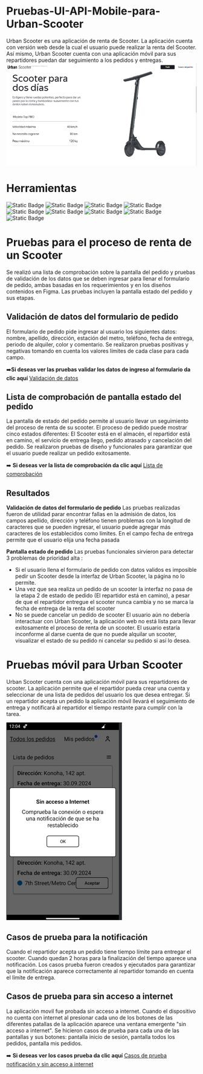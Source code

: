 # Pruebas-UI-API-Mobile-para-Urban-Scooter
Urban Scooter es una aplicación de renta de Scooter. La aplicación cuenta con versión web desde la cual el usuario puede realizar la renta del Scooter. Así mismo, Urban Scooter cuenta con una aplicación móvil para sus repartidores puedan dar seguimiento a los pedidos y entregas. 
![Urban Scooter](https://github.com/Andrea-Pozas/Pruebas-UI-API-Mobile-para-Urban-Scooter/blob/main/images/Urban%20Scooter.png)

# Herramientas
![Static Badge](https://img.shields.io/badge/Excel-black?style=for-the-badge&logoColor=white&color=%233CB371) ![Static Badge](https://img.shields.io/badge/Jira-%230052CC?style=for-the-badge) ![Static Badge](https://img.shields.io/badge/Android%20Studio-%20%233DDC84?style=for-the-badge&logo=androidstudio&logoColor=black) ![Static Badge](https://img.shields.io/badge/Postman-%23FF6C37?style=for-the-badge) ![Static Badge](https://img.shields.io/badge/C%C3%B3digos%20HTTP-%2373DC8C?style=for-the-badge) ![Static Badge](https://img.shields.io/badge/ApiDoc-%230055DA?style=for-the-badge) ![Static Badge](https://img.shields.io/badge/Figma-%23F24E1E?style=for-the-badge) ![Static Badge](https://img.shields.io/badge/DevTools-black?style=for-the-badge) ![Static Badge](https://img.shields.io/badge/postgresql-%20%234169E1?style=for-the-badge&logo=postgresql&logoColor=black)
# Pruebas para el proceso de renta de un Scooter 
Se realizó una lista de comprobación sobre la pantalla del pedido y pruebas de validación de los datos que se deben ingresar para llenar el formulario de pedido, ambas basadas en los requerimientos y en los diseños contenidos en Figma. Las pruebas incluyen la pantalla estado del pedido y sus etapas.
## Validación de datos del formulario de pedido 
El formulario de pedido pide ingresar al usuario los siguientes datos: nombre, apellido, dirección, estación del metro, teléfono, fecha de entrega, periodo de alquiler, color y comentario. Se realizaron pruebas positivas y negativas tomando en cuenta los valores límites de cada clase para cada campo. 

:arrow_right:__Si deseas ver las pruebas validar los datos de ingreso al formulario da clic aquí__ [Validación de datos](https://docs.google.com/spreadsheets/d/19LUq18gnv7S-I8U7Kx7O0LzE4Vb2zwVm/edit?gid=1773528289#gid=1773528289)
## Lista de comprobación de pantalla estado del pedido 
La pantalla de estado del pedido permite al usuario llevar un seguimiento del proceso de renta de su scooter.  El proceso de pedido puede mostrar cinco estados diferentes: El Scooter está en el almacén, el repartidor está en camino, el servicio de entrega llego, pedido atrasado y cancelación del pedido.  Se realizaron pruebas de diseño y funcionales para garantizar que el usuario puede realizar un pedido exitosamente. 

:arrow_right: __Si deseas ver la lista de comprobación da clic aquí__ [Lista de comprobación](https://docs.google.com/spreadsheets/d/19LUq18gnv7S-I8U7Kx7O0LzE4Vb2zwVm/edit?gid=925489201#gid=925489201)
## Resultados 
__Validación de datos del formulario de pedido__ Las pruebas realizadas fueron de utilidad parar encontrar fallas en la admisión de datos, los campos apellido, dirección y teléfono tienen problemas con la longitud de caracteres que se pueden ingresar, el usuario puede agregar más caracteres de los establecidos como límites. En el campo fecha de entrega permite que el usuario elija una fecha pasada 

__Pantalla estado de pedido__  Las pruebas funcionales sirvieron para detectar 3 problemas de prioridad alta :
-	 Si el usuario llena el formulario de pedido con datos validos es imposible pedir un Scooter desde la interfaz de Urban Scooter, la página no lo permite. 
-	 Una vez que sea realiza un pedido de un scooter la interfaz no pasa de la etapa 2 de estado de pedido (El repartidor está en camino), a pesar de que el repartidor entregue el scooter nunca cambia y no se marca la fecha de entrega de la renta del scooter 
-	No se puede cancelar un pedido de scooter 
El usuario aún no debería interactuar con Urban Scooter, la aplicación web no está lista para llevar exitosamente el proceso de renta de un scooter. El usuario estaría inconforme al darse cuenta de que no puede alquilar un scooter, visualizar el estado de su pedido ni cancelar su pedido si así lo desea.
 # Pruebas móvil para Urban Scooter 
Urban Scooter cuenta con una aplicación móvil para sus repartidores de scooter. La aplicación permite que el repartidor pueda crear una cuenta y seleccionar de una lista de pedidos del usuario los que desea entregar. Si un repartidor acepta un pedido la aplicación móvil llevará el seguimiento de entrega y notificará al repartidor el tiempo restante para cumplir con la tarea. 

![Urban Scooter mobile](https://github.com/Andrea-Pozas/Pruebas-UI-API-Mobile-para-Urban-Scooter/blob/main/images/Urban%20scooter%20mobile.png)

## Casos de prueba para la notificación 
Cuando el repartidor acepta un pedido tiene tiempo límite para entregar el scooter.  Cuando quedan 2 horas para la finalización del tiempo aparece una notificación. Los casos prueba fueron creados y ejecutados para garantizar que la notificación aparece correctamente al repartidor tomando en cuenta el límite de entrega. 
## Casos de prueba para sin acceso a internet
La aplicación movil fue probada sin acceso a internet. Cuando el dispositivo no cuenta con internet al presionar cada uno de los botones de las diferentes patallas de la aplicación aparece una ventana emergente "sin acceso a internet". Se hicieron casos de prueba para cada una de las pantallas y sus botones: pantalla inicio de sesión, pantalla todos los pedidos, pantalla mis pedidos.

:arrow_right: __Si deseas ver los casos prueba da clic aquí__ [Casos de prueba notificación y sin acceso a internet](https://docs.google.com/spreadsheets/d/19LUq18gnv7S-I8U7Kx7O0LzE4Vb2zwVm/edit?gid=209788220#gid=209788220) 
